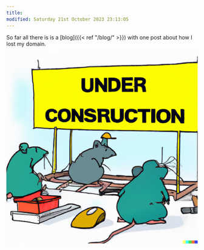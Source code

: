 ```yaml
---
title: 
modified: Saturday 21st October 2023 23:13:05
---
```


So far all there is is a [blog]({{< ref "/blog/" >}}) with one post about how I lost my domain.

![blog/rip-e-rat/rats-under-construction2.png](/blog/rip-e-rat/rats-under-construction2.png)